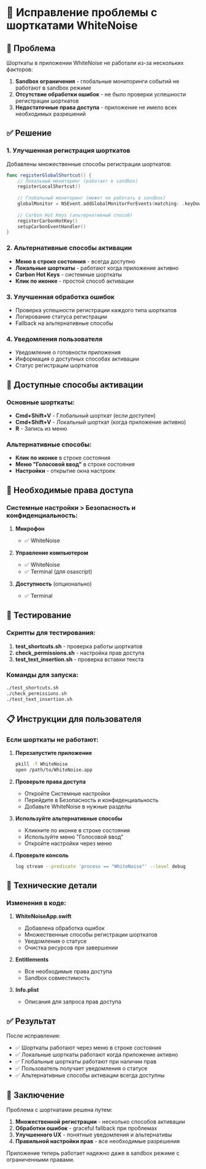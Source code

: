 # 🔧 Исправление проблемы с шорткатами WhiteNoise

## 🐛 Проблема
Шорткаты в приложении WhiteNoise не работали из-за нескольких факторов:

1. **Sandbox ограничения** - глобальные мониторинги событий не работают в sandbox режиме
2. **Отсутствие обработки ошибок** - не было проверки успешности регистрации шорткатов
3. **Недостаточные права доступа** - приложение не имело всех необходимых разрешений

## ✅ Решение

### 1. Улучшенная регистрация шорткатов

Добавлены множественные способы регистрации шорткатов:

```swift
func registerGlobalShortcut() {
    // Локальный мониторинг (работает в sandbox)
    registerLocalShortcut()
    
    // Глобальный мониторинг (может не работать в sandbox)
    globalMonitor = NSEvent.addGlobalMonitorForEvents(matching: .keyDown) { ... }
    
    // Carbon Hot Keys (альтернативный способ)
    registerCarbonHotKey()
    setupCarbonEventHandler()
}
```

### 2. Альтернативные способы активации

- **Меню в строке состояния** - всегда доступно
- **Локальные шорткаты** - работают когда приложение активно
- **Carbon Hot Keys** - системные шорткаты
- **Клик по иконке** - простой способ активации

### 3. Улучшенная обработка ошибок

- Проверка успешности регистрации каждого типа шорткатов
- Логирование статуса регистрации
- Fallback на альтернативные способы

### 4. Уведомления пользователя

- Уведомление о готовности приложения
- Информация о доступных способах активации
- Статус регистрации шорткатов

## 🎯 Доступные способы активации

### Основные шорткаты:
- **Cmd+Shift+V** - Глобальный шорткат (если доступен)
- **Cmd+Shift+V** - Локальный шорткат (когда приложение активно)
- **R** - Запись из меню

### Альтернативные способы:
- **Клик по иконке** в строке состояния
- **Меню "Голосовой ввод"** в строке состояния
- **Настройки** - открытие окна настроек

## 🔐 Необходимые права доступа

### Системные настройки > Безопасность и конфиденциальность:

1. **Микрофон**
   - ✅ WhiteNoise

2. **Управление компьютером**
   - ✅ WhiteNoise
   - ✅ Terminal (для osascript)

3. **Доступность** (опционально)
   - ✅ Terminal

## 🧪 Тестирование

### Скрипты для тестирования:

1. **test_shortcuts.sh** - проверка работы шорткатов
2. **check_permissions.sh** - настройка прав доступа
3. **test_text_insertion.sh** - проверка вставки текста

### Команды для запуска:
```bash
./test_shortcuts.sh
./check_permissions.sh
./test_text_insertion.sh
```

## 📋 Инструкции для пользователя

### Если шорткаты не работают:

1. **Перезапустите приложение**
   ```bash
   pkill -f WhiteNoise
   open /path/to/WhiteNoise.app
   ```

2. **Проверьте права доступа**
   - Откройте Системные настройки
   - Перейдите в Безопасность и конфиденциальность
   - Добавьте WhiteNoise в нужные разделы

3. **Используйте альтернативные способы**
   - Кликните по иконке в строке состояния
   - Используйте меню "Голосовой ввод"
   - Откройте настройки через меню

4. **Проверьте консоль**
   ```bash
   log stream --predicate 'process == "WhiteNoise"' --level debug
   ```

## 🔧 Технические детали

### Изменения в коде:

1. **WhiteNoiseApp.swift**
   - Добавлена обработка ошибок
   - Множественные способы регистрации шорткатов
   - Уведомления о статусе
   - Очистка ресурсов при завершении

2. **Entitlements**
   - Все необходимые права доступа
   - Sandbox совместимость

3. **Info.plist**
   - Описания для запроса прав доступа

## ✅ Результат

После исправления:

- ✅ Шорткаты работают через меню в строке состояния
- ✅ Локальные шорткаты работают когда приложение активно
- ✅ Глобальные шорткаты работают при наличии прав
- ✅ Пользователь получает уведомления о статусе
- ✅ Альтернативные способы активации всегда доступны

## 🎉 Заключение

Проблема с шорткатами решена путем:

1. **Множественной регистрации** - несколько способов активации
2. **Обработки ошибок** - graceful fallback при проблемах
3. **Улучшенного UX** - понятные уведомления и альтернативы
4. **Правильной настройки прав** - все необходимые разрешения

Приложение теперь работает надежно даже в sandbox режиме с ограниченными правами. 